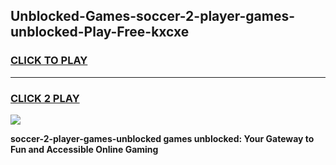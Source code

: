 
## Unblocked-Games-soccer-2-player-games-unblocked-Play-Free-kxcxe
<h3>
<a href="https://premium76.site?title=soccer-2-player-games-unblocked&ref=21A">CLICK TO PLAY</a></h3>
<hr>

<h3>
<a href="https://premium76.site?title=soccer-2-player-games-unblocked&ref=21A">CLICK 2 PLAY</a>
  
</h3>

<a href="https://premium76.site?title=soccer-2-player-games-unblocked&ref=21A"><img src="https://clearcache.store/games.png"></a>


**soccer-2-player-games-unblocked games unblocked: Your Gateway to Fun and Accessible Online Gaming**

